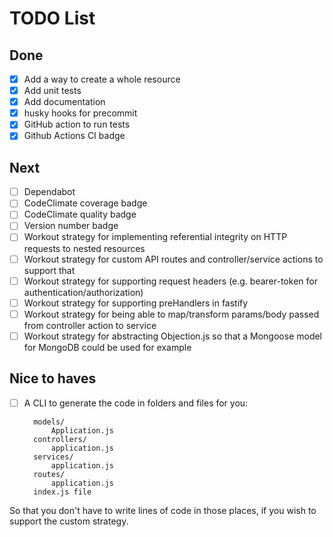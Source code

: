 # TODO List

## Done

- [x] Add a way to create a whole resource
- [x] Add unit tests
- [x] Add documentation
- [x] husky hooks for precommit
- [x] GitHub action to run tests
- [x] Github Actions CI badge

## Next

- [ ] Dependabot
- [ ] CodeClimate coverage badge
- [ ] CodeClimate quality badge
- [ ] Version number badge
- [ ] Workout strategy for implementing referential integrity on HTTP requests to nested resources
- [ ] Workout strategy for custom API routes and controller/service actions to support that
- [ ] Workout strategy for supporting request headers (e.g. bearer-token for authentication/authorization)
- [ ] Workout strategy for supporting preHandlers in fastify
- [ ] Workout strategy for being able to map/transform params/body passed from controller action to service
- [ ] Workout strategy for abstracting Objection.js so that a Mongoose model for MongoDB could be used for example

## Nice to haves

- [ ] A CLI to generate the code in folders and files for you:

        models/
            Application.js
        controllers/
            application.js
        services/
            application.js
        routes/
            application.js
        index.js file

So that you don't have to write lines of code in those places, if you wish to support the custom strategy.
